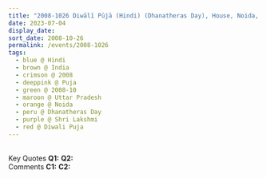```yaml
---
title: "2008-1026 Diwālī Pūjā (Hindi) (Dhanatheras Day), House, Noida, Uttar Pradesh, India"
date: 2023-07-04
display_date: 
sort_date: 2008-10-26
permalink: /events/2008-1026
tags:
  - blue @ Hindi
  - brown @ India
  - crimson @ 2008
  - deeppink @ Puja
  - green @ 2008-10
  - maroon @ Uttar Pradesh
  - orange @ Noida
  - peru @ Dhanatheras Day
  - purple @ Shri Lakshmi
  - red @ Diwali Puja
---
```


<br>

<wave-list>
  <list-title color="DarkSeaGreen" width="55">Key Quotes</list-title>
  <list-item color="BlanchedAlmond" width="280"><b>Q1:</b> <i></i></list-item>
  <list-item color="Lavender" width="280"><b>Q2:</b> <i></i></list-item>
</wave-list>

<br>

<wave-list>
  <list-title color="DarkSeaGreen" width="55">Comments</list-title>
  <list-item color="BlanchedAlmond" width="280"><b>C1:</b> <i></i></list-item>
  <list-item color="Lavender" width="280"><b>C2:</b> <i></i></list-item>
</wave-list